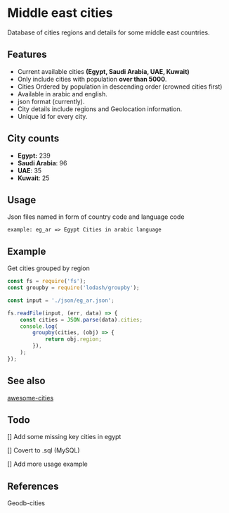 # Middle east cities

Database of cities regions and details for some middle east countries.

## Features

- Current available cities **(Egypt, Saudi Arabia, UAE, Kuwait)**
- Only include cities with population **over than 5000**.
- Cities Ordered by population in descending order (crowned cities first)
- Available in arabic and english.
- json format (currently).
- City details include regions and Geolocation information.
- Unique Id for every city.

## City counts

- **Egypt:** 239
- **Saudi Arabia**: 96
- **UAE**: 35
- **Kuwait**: 25

## Usage

Json files named in form of country code and language code

   `example: eg_ar => Egypt Cities in arabic language`

## Example

Get cities grouped by region

```js
const fs = require('fs');
const groupby = require('lodash/groupby');

const input = './json/eg_ar.json';

fs.readFile(input, (err, data) => {
	const cities = JSON.parse(data).cities;
	console.log(
		groupby(cities, (obj) => {
			return obj.region;
		}),
	);
});
```

## See also

[awesome-cities](https://github.com/nagi1/awesome-cities)

## Todo

[] Add some missing key cities in egypt

[] Covert to .sql (MySQL)

[] Add more usage example


## References

Geodb-cities
